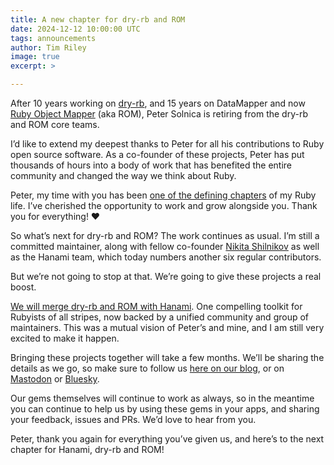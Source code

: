```yaml
---
title: A new chapter for dry-rb and ROM
date: 2024-12-12 10:00:00 UTC
tags: announcements
author: Tim Riley
image: true
excerpt: >

---
```


After 10 years working on [dry-rb](https://dry-rb.org/), and 15 years on DataMapper and now [Ruby Object Mapper](https://rom-rb.org/) (aka ROM), Peter Solnica is retiring from the dry-rb and ROM core teams.

I’d like to extend my deepest thanks to Peter for all his contributions to Ruby open source software. As a co-founder of these projects, Peter has put thousands of hours into a body of work that has benefited the entire community and changed the way we think about Ruby.

Peter, my time with you has been [one of the defining chapters](https://www.icelab.com.au/notes/my-past-and-future-ruby) of my Ruby life. I’ve cherished the opportunity to work and grow alongside you. Thank you for everything! ❤️

So what’s next for dry-rb and ROM? The work continues as usual. I’m still a committed maintainer, along with fellow co-founder [Nikita Shilnikov](https://github.com/flash-gordon) as well as the Hanami team, which today numbers another six regular contributors.

But we’re not going to stop at that. We’re going to give these projects a real boost.

[We will merge dry-rb and ROM with Hanami](https://hanamirb.org/blog/2024/12/10/state-of-hanami-december-2024/). One compelling toolkit for Rubyists of all stripes, now backed by a unified community and group of maintainers. This was a mutual vision of Peter’s and mine, and I am still very excited to make it happen.

Bringing these projects together will take a few months. We’ll be sharing the details as we go, so make sure to follow us [here on our blog](https://hanamirb.org/blog/), or on [Mastodon](https://ruby.social/@hanami) or [Bluesky](https://bsky.app/profile/hanamirb.org).

Our gems themselves will continue to work as always, so in the meantime you can continue to help us by using these gems in your apps, and sharing your feedback, issues and PRs. We’d love to hear from you.

Peter, thank you again for everything you’ve given us, and here’s to the next chapter for Hanami, dry-rb and ROM!
